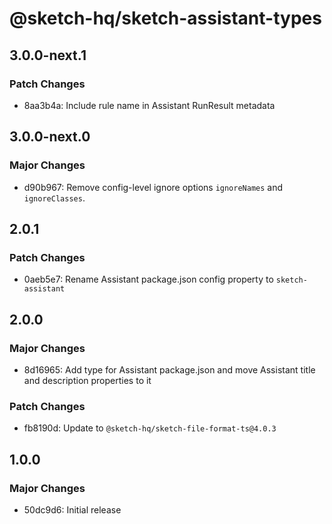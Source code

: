 # @sketch-hq/sketch-assistant-types

## 3.0.0-next.1

### Patch Changes

- 8aa3b4a: Include rule name in Assistant RunResult metadata

## 3.0.0-next.0

### Major Changes

- d90b967: Remove config-level ignore options `ignoreNames` and `ignoreClasses`.

## 2.0.1

### Patch Changes

- 0aeb5e7: Rename Assistant package.json config property to `sketch-assistant`

## 2.0.0

### Major Changes

- 8d16965: Add type for Assistant package.json and move Assistant title and description properties
  to it

### Patch Changes

- fb8190d: Update to `@sketch-hq/sketch-file-format-ts@4.0.3`

## 1.0.0

### Major Changes

- 50dc9d6: Initial release
